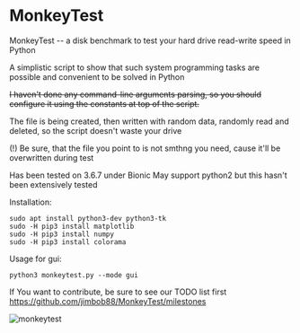 # MonkeyTest

MonkeyTest -- a disk benchmark to test your hard drive read-write speed in Python

A simplistic script to show that such system programming
tasks are possible and convenient to be solved in Python

~~I haven't done any command-line arguments parsing, so
you should configure it using the constants at top of the script.~~

The file is being created, then written with random data, randomly read
and deleted, so the script doesn't waste your drive

(!) Be sure, that the file you point to is not smthng
    you need, cause it'll be overwritten during test

Has been tested on 3.6.7 under Bionic
May support python2 but this hasn't been extensively tested

Installation:
```
sudo apt install python3-dev python3-tk
sudo -H pip3 install matplotlib
sudo -H pip3 install numpy
sudo -H pip3 install colorama
```
Usage for gui:
```
python3 monkeytest.py --mode gui
```

If You want to contribute, be sure to see our TODO list first
  https://github.com/jimbob88/MonkeyTest/milestones

![monkeytest](https://cloud.githubusercontent.com/assets/16870636/12601547/7a3a4f14-c4aa-11e5-8b2e-48a20d7f7c17.png)
